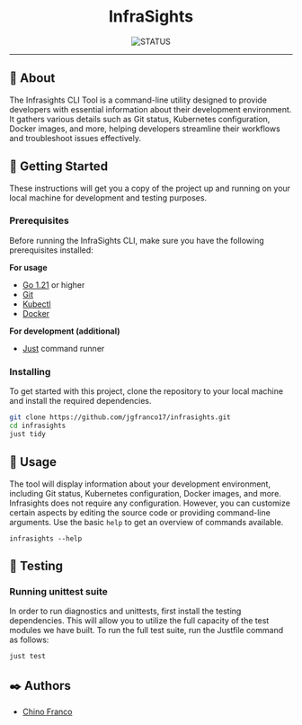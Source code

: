 <h1 align="center">InfraSights</h1>

<div align="center">

![STATUS](https://img.shields.io/badge/status-active-brightgreen?style=for-the-badge)
<!--- ![LICENSE](https://img.shields.io/badge/license-MIT-blue?style=for-the-badge) -->

</div>

---

## 🔎 About

The Infrasights CLI Tool is a command-line utility designed to provide developers with essential information about their development environment. It gathers various details such as Git status, Kubernetes configuration, Docker images, and more, helping developers streamline their workflows and troubleshoot issues effectively.

## 🏁 Getting Started

These instructions will get you a copy of the project up and running on your local machine for development and testing purposes.

### Prerequisites

Before running the InfraSights CLI, make sure you have the following prerequisites installed:

**For usage**
- [Go 1.21](https://go.dev/doc/install) or higher
- [Git](https://git-scm.com/downloads)
- [Kubectl](https://kubernetes.io/docs/tasks/tools/)
- [Docker](https://docs.docker.com/engine/install/)

**For development (additional)**
- [Just](https://github.com/casey/just) command runner

### Installing

To get started with this project, clone the repository to your local machine and install the required dependencies.

```bash
git clone https://github.com/jgfranco17/infrasights.git
cd infrasights
just tidy
```

## 🚀 Usage

The tool will display information about your development environment, including Git status, Kubernetes configuration, Docker images, and more. Infrasights does not require any configuration. However, you can customize certain aspects by editing the source code or providing command-line arguments. Use the basic `help` to get an overview of commands available.

```shell
infrasights --help
```

## 🔧 Testing

### Running unittest suite

In order to run diagnostics and unittests, first install the testing dependencies. This will allow you to utilize the full capacity of the test modules we have built. To run the full test suite, run the Justfile command as follows:

```bash
just test
```

## ✒️ Authors

- [Chino Franco](https://github.com/jgfranco17)
